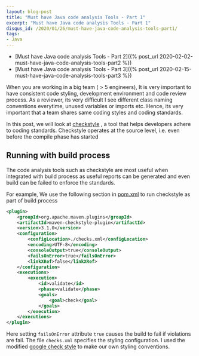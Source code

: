 ```yaml
---
layout: blog-post
title: "Must have Java code analysis Tools - Part 1"
excerpt: "Must have Java code analysis Tools - Part 1"
disqus_id: /2020/01/26/must-have-java-code-analysis-tools-part1/
tags:
- Java
---
```



* [Must have Java code analysis Tools - Part 2]({% post_url 2020-02-02-must-have-java-code-analysis-tools-part2 %}) 
* [Must have Java code analysis Tools - Part 3]({% post_url 2020-02-15-must-have-java-code-analysis-tools-part3 %}) 

When you are working in a big team ( > 5 engineers), It is very important to have consistent code styling, development environment and code review process. As a reviewer, its very difficult I see different 
class naming conventions everytime, unused variables or imports etc. Hence, its very important that a team shares same coding styles and coding standards.

In this post, we will look at [checkstyle](https://github.com/checkstyle/checkstyle) , a tool that helps developers adhere to coding standards. Checkstyle operates at the source level, i.e. even before the compile phase has started

## Running with build process

The code analysis tools such as checkstyle are most useful when integrated with build process as useful reports can be generated and even build can be failed to enforce the standards.

For example, We use the following section in [pom.xml](https://maven.apache.org/guides/introduction/introduction-to-the-pom.html) to run checkstyle as part of build process


```xml
<plugin>
	<groupId>org.apache.maven.plugins</groupId>
	<artifactId>maven-checkstyle-plugin</artifactId>
	<version>3.1.0</version>
	<configuration>
		<configLocation>./checks.xml</configLocation>
		<encoding>UTF-8</encoding>
		<consoleOutput>true</consoleOutput>
		<failsOnError>true</failsOnError>
		<linkXRef>false</linkXRef>
	</configuration>
	<executions>
		<execution>
			<id>validate</id>
			<phase>validate</phase>
			<goals>
				<goal>check</goal>
			</goals>
		</execution>
	</executions>
</plugin>
```

Here setting `failsOnError`  attribute `true` causes the build to fail if violations are fail. The file `checks.xml` specifies the styling configuration. I used the modified [google check style](https://google.github.io/styleguide/javaguide.html#s4.1-braces) to make our own styling conventions.

<script src="https://gist.github.com/madhur/745b42c72efa8986340cb05acab91497.js"></script>

